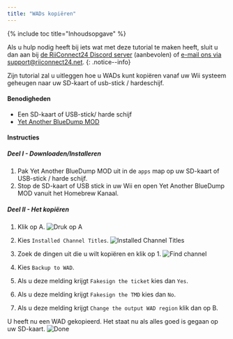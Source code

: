 ```yaml
---
title: "WADs kopiëren"
---
```


{% include toc title="Inhoudsopgave" %}

Als u hulp nodig heeft bij iets wat met deze tutorial te maken heeft, sluit u dan aan bij [de RiiConnect24 Discord server](https://discord.gg/b4Y7jfD) (aanbevolen) of [e-mail ons via support@riiconnect24.net](mailto:support@riiconnect24.net).
{: .notice--info}

Zijn tutorial zal u uitleggen hoe u WADs kunt kopiëren vanaf uw Wii systeem geheugen naar uw SD-kaart of usb-stick / hardeschijf.

#### Benodigheden
* Een SD-kaart of USB-stick/ harde schijf
* [Yet Another BlueDump MOD](/assets/files/YABDM.zip)

#### Instructies
##### Deel I - Downloaden/Installeren

1. Pak Yet Another BlueDump MOD uit in de `apps` map op uw SD-kaart of USB-stick / harde schijf.
2. Stop de SD-kaart of USB stick in uw Wii en open Yet Another BlueDump MOD vanuit het Homebrew Kanaal.

##### Deel II - Het kopiëren
1. Klik op A. ![Druk op A](/images/DumpWADS/2.jpg)

2. Kies `Installed Channel Titles`. ![Installed Channel Titles](/images/DumpWADS/3.jpg)

3. Zoek de dingen uit die u wilt kopiëren en klik op 1. ![Find channel](/images/DumpWADS/4.jpg)

4. Kies `Backup to WAD`.
5. Als u deze melding krijgt `Fakesign the ticket` kies dan `Yes`.
6. Als u deze melding krijgt `Fakesign the TMD` kies dan `No`.
7. Als u deze melding krijgt `Change the output WAD region` klik dan op B.

U heeft nu een WAD gekopieerd. Het staat nu als alles goed is gegaan op uw SD-kaart. ![Done](/images/DumpWADS/6.jpg)
